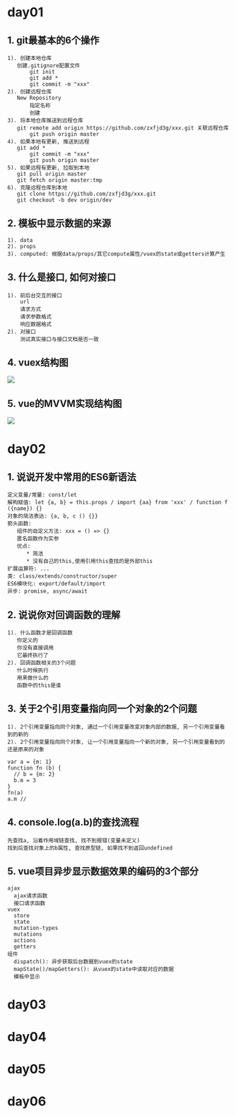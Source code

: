 # day01
## 1. git最基本的6个操作
	1). 创建本地仓库
	   创建.gitignore配置文件
	       git init
	       git add *
	       git commit -m "xxx"
	2). 创建远程仓库
	   New Repository
	       指定名称
	       创建
	3). 将本地仓库推送到远程仓库
	   git remote add origin https://github.com/zxfjd3g/xxx.git 关联远程仓库
	       git push origin master
	4). 如果本地有更新, 推送到远程
	   git add *
	       git commit -m "xxx"
	       git push origin master
	5). 如果远程有更新, 拉取到本地
	   git pull origin master
	   git fetch origin master:tmp
	6). 克隆远程仓库到本地
	   git clone https://github.com/zxfjd3g/xxx.git
	   git checkout -b dev origin/dev

## 2. 模板中显示数据的来源
	1). data
	2). props
	3). computed: 根据data/props/其它compute属性/vuex的state或getters计算产生

## 3. 什么是接口, 如何对接口
	1). 前后台交互的接口
		url
		请求方式 
		请求参数格式
		响应数据格式
	2). 对接口
		测试真实接口与接口文档是否一致

## 4. vuex结构图
![](https://i.imgur.com/48qRyUE.png)

## 5. vue的MVVM实现结构图
![](https://i.imgur.com/2ftPPa4.png)


# day02
## 1. 说说开发中常用的ES6新语法
    定义变量/常量: const/let
    解构赋值: let {a, b} = this.props / import {aa} from 'xxx' / function f ({name}) {}
    对象的简洁表达: {a, b, c () {}}
    箭头函数: 
       组件的自定义方法: xxx = () => {}
       匿名函数作为实参
       优点:
          * 简洁
          * 没有自己的this,使用引用this查找的是外部this
    扩展运算符: ...
    类: class/extends/constructor/super
    ES6模块化: export/default/import
    异步: promise, async/await
    
## 2. 说说你对回调函数的理解
    1). 什么函数才是回调函数
       你定义的
       你没有直接调用
       它最终执行了
    2). 回调函数相关的3个问题
       什么时候执行
       用来做什么的
       函数中的this是谁
       
## 3. 关于2个引用变量指向同一个对象的2个问题
    1). 2个引用变量指向同个对象, 通过一个引用变量改变对象内部的数据, 另一个引用变量看到的新的
    2). 2个引用变量指向同个对象, 让一个引用变量指向一个新的对象, 另一个引用变量看到的还是原来的对象
    
    var a = {m: 1}
    function fn (b) {
      // b = {m: 2}
      b.m = 3
    }
    fn(a)
    a.m // 
    
## 4. console.log(a.b)的查找流程
    先查找a, 沿着作用域链查找, 找不到报错(变量未定义)
    找到后查找对象上的b属性, 查找原型链, 如果找不到返回undefined
    
## 5. vue项目异步显示数据效果的编码的3个部分
    ajax
      ajax请求函数
      接口请求函数
    vuex
      store
      state
      mutation-types
      mutations
      actions
      getters
    组件
      dispatch(): 异步获取后台数据到vuex的state
      mapState()/mapGetters(): 从vuex的state中读取对应的数据
      模板中显示


# day03
# day04
# day05
# day06
